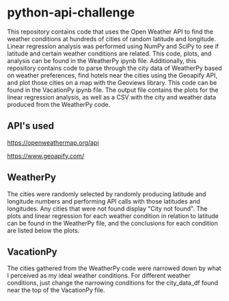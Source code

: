 # python-api-challenge
This repository contains code that uses the Open Weather API to  find the weather conditions at hundreds of cities of random latitude and longitude. Linear regression analysis was performed using NumPy and SciPy to see if latitude and certain weather conditions are related. This code, plots, and analysis can be found in the WeatherPy ipynb file. Additionally, this repository contains code to parse through the city data of WeatherPy based on weather preferences, find hotels near the cities using the Geoapify API, and plot those cities on a map with the Geoviews library. This code can be found in the VacationPy ipynb file. The output file contains the plots for the linear regression analysis, as well as a CSV with the city and weather data produced from the WeatherPy code.
## API's used
https://openweathermap.org/api

https://www.geoapify.com/
## WeatherPy
The cities were randomly selected by randomly producing latitude and longitude numbers and performing API calls with those latitudes and longitudes. Any cities that were not found display "City not found". The plots and linear regression for each weather condition in relation to latitude can be found in the WeatherPy file, and the conclusions for each condition are listed below the plots.
## VacationPy
The cities gathered from the WeatherPy code were narrowed down by what I perceived as my ideal weather conditions.
For different weather conditions, just change the narrowing conditions for the city_data_df found near the top of the VacationPy file. 
